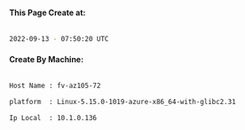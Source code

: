 
   
#### This Page Create at:

```bash

2022-09-13 - 07:50:20 UTC

```

#### Create By Machine:

```bash

Host Name : fv-az105-72

platform  : Linux-5.15.0-1019-azure-x86_64-with-glibc2.31

Ip Local  : 10.1.0.136

```

